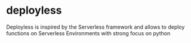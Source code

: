 # deployless
Deployless is inspired by the Serverless framework and allows to deploy functions on Serverless Environments with strong focus on python
